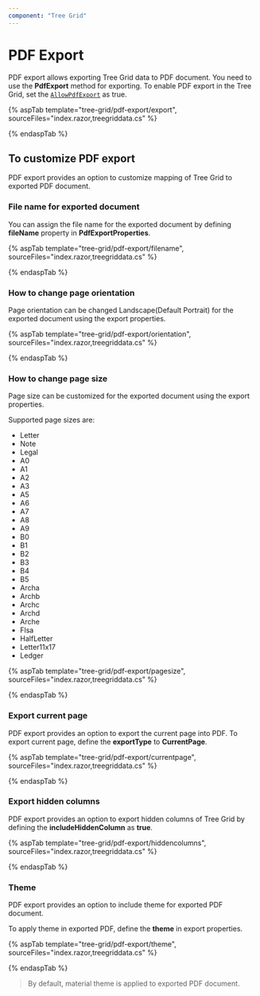 ```yaml
---
component: "Tree Grid"
---
```


# PDF Export

PDF export allows exporting Tree Grid data to PDF document. You need to use the
 **PdfExport** method for exporting. To enable PDF export in the Tree Grid, set the [`AllowPdfExport`](https://help.syncfusion.com/cr/blazor/Syncfusion.Blazor~Syncfusion.Blazor.Grids.EjsGrid~AllowPdfExport.html) as true.

{% aspTab template="tree-grid/pdf-export/export", sourceFiles="index.razor,treegriddata.cs" %}

{% endaspTab %}

## To customize PDF export

PDF export provides an option to customize mapping of Tree Grid to exported PDF document.

### File name for exported document

You can assign the file name for the exported document by defining **fileName** property in **PdfExportProperties**.

{% aspTab template="tree-grid/pdf-export/filename", sourceFiles="index.razor,treegriddata.cs" %}

{% endaspTab %}

### How to change page orientation

Page orientation can be changed Landscape(Default Portrait) for the exported document using the export properties.

{% aspTab template="tree-grid/pdf-export/orientation", sourceFiles="index.razor,treegriddata.cs" %}

{% endaspTab %}

### How to change page size

Page size can be customized for the exported document using the export properties.

Supported page sizes are:

* Letter
* Note
* Legal
* A0
* A1
* A2
* A3
* A5
* A6
* A7
* A8
* A9
* B0
* B1
* B2
* B3
* B4
* B5
* Archa
* Archb
* Archc
* Archd
* Arche
* Flsa
* HalfLetter
* Letter11x17
* Ledger

{% aspTab template="tree-grid/pdf-export/pagesize", sourceFiles="index.razor,treegriddata.cs" %}

{% endaspTab %}

### Export current page

PDF export provides an option to export the current page into PDF. To export current page, define the **exportType** to **CurrentPage**.

{% aspTab template="tree-grid/pdf-export/currentpage", sourceFiles="index.razor,treegriddata.cs" %}

{% endaspTab %}

### Export hidden columns

PDF export provides an option to export hidden columns of Tree Grid by defining the **includeHiddenColumn** as **true**.

{% aspTab template="tree-grid/pdf-export/hiddencolumns", sourceFiles="index.razor,treegriddata.cs" %}

{% endaspTab %}

### Theme

PDF export provides an option to include theme for exported PDF document.

To apply theme in exported PDF, define the **theme** in export properties.

{% aspTab template="tree-grid/pdf-export/theme", sourceFiles="index.razor,treegriddata.cs" %}

{% endaspTab %}

> By default, material theme is applied to exported PDF document.
